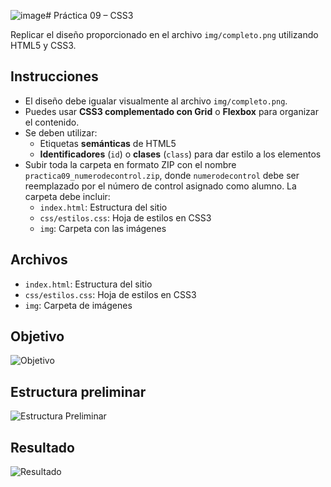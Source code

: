 ![image](https://github.com/user-attachments/assets/51f2f6fc-7b7e-4842-a94a-57c2bda6be36)# Práctica 09 – CSS3

Replicar el diseño proporcionado en el archivo `img/completo.png` utilizando HTML5 y CSS3.

## Instrucciones

- El diseño debe igualar visualmente al archivo `img/completo.png`.
- Puedes usar **CSS3 complementado con Grid** o **Flexbox** para organizar el contenido.
- Se deben utilizar:
  - Etiquetas **semánticas** de HTML5
  - **Identificadores** (`id`) o **clases** (`class`) para dar estilo a los elementos
- Subir toda la carpeta en formato ZIP con el nombre `practica09_numerodecontrol.zip`, donde `numerodecontrol` debe ser reemplazado por el número de control asignado como alumno. La carpeta debe incluir:
  - `index.html`: Estructura del sitio
  - `css/estilos.css`: Hoja de estilos en CSS3
  - `img`: Carpeta con las imágenes

## Archivos

- `index.html`: Estructura del sitio
- `css/estilos.css`: Hoja de estilos en CSS3
- `img`: Carpeta de imágenes

## Objetivo
![Objetivo](https://i.imgur.com/4ilWLWr.png)

## Estructura preliminar
![Estructura Preliminar](https://i.imgur.com/P5M56rA.png)

## Resultado
![Resultado](https://i.imgur.com/spcTVkT.png)
